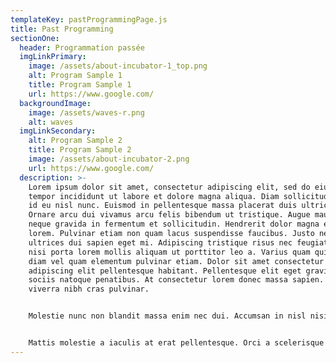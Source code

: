 ```yaml
---
templateKey: pastProgrammingPage.js
title: Past Programming
sectionOne:
  header: Programmation passée
  imgLinkPrimary:
    image: /assets/about-incubator-1_top.png
    alt: Program Sample 1
    title: Program Sample 1
    url: https://www.google.com/
  backgroundImage:
    image: /assets/waves-r.png
    alt: waves
  imgLinkSecondary:
    alt: Program Sample 2
    title: Program Sample 2
    image: /assets/about-incubator-2.png
    url: https://www.google.com/
  description: >-
    Lorem ipsum dolor sit amet, consectetur adipiscing elit, sed do eiusmod
    tempor incididunt ut labore et dolore magna aliqua. Diam sollicitudin tempor
    id eu nisl nunc. Euismod in pellentesque massa placerat duis ultricies.
    Ornare arcu dui vivamus arcu felis bibendum ut tristique. Augue mauris augue
    neque gravida in fermentum et sollicitudin. Hendrerit dolor magna eget est
    lorem. Pulvinar etiam non quam lacus suspendisse faucibus. Justo nec
    ultrices dui sapien eget mi. Adipiscing tristique risus nec feugiat. Euismod
    nisi porta lorem mollis aliquam ut porttitor leo a. Varius quam quisque id
    diam vel quam elementum pulvinar etiam. Dolor sit amet consectetur
    adipiscing elit pellentesque habitant. Pellentesque elit eget gravida cum
    sociis natoque penatibus. At consectetur lorem donec massa sapien. Quis
    viverra nibh cras pulvinar.


    Molestie nunc non blandit massa enim nec dui. Accumsan in nisl nisi scelerisque. Maecenas pharetra convallis posuere morbi. Orci phasellus egestas tellus rutrum. Quis risus sed vulputate odio. Donec ultrices tincidunt arcu non sodales neque sodales ut. Accumsan lacus vel facilisis volutpat est. Eget arcu dictum varius duis at consectetur lorem donec. Facilisi cras fermentum odio eu feugiat pretium nibh ipsum. At volutpat diam ut venenatis. Non tellus orci ac auctor augue mauris. Lobortis scelerisque fermentum dui faucibus. Molestie at elementum eu facilisis sed. Dolor sit amet consectetur adipiscing elit duis tristique. Tristique magna sit amet purus gravida quis. Tristique senectus et netus et malesuada fames. In arcu cursus euismod quis viverra. Mattis aliquam faucibus purus in massa tempor nec feugiat. Volutpat commodo sed egestas egestas fringilla phasellus. Mauris cursus mattis molestie a iaculis at erat pellentesque adipiscing.


    Mattis molestie a iaculis at erat pellentesque. Orci a scelerisque purus semper eget duis at tellus. Ut placerat orci nulla pellentesque dignissim. Ultrices dui sapien eget mi proin sed libero enim sed. Est ullamcorper eget nulla facilisi etiam. Mauris cursus mattis molestie a iaculis at erat pellentesque adipiscing. Pretium nibh ipsum consequat nisl. Orci phasellus egestas tellus rutrum tellus pellentesque eu. Augue mauris augue neque gravida in fermentum et. Amet mattis vulputate enim nulla aliquet porttitor. Dolor sit amet consectetur adipiscing elit duis tristique sollicitudin. Risus viverra adipiscing at in tellus integer feugiat. Tristique senectus et netus et malesuada fames ac turpis egestas. Ultrices vitae auctor eu augue ut. Lectus vestibulum mattis ullamcorper velit sed. Pellentesque dignissim enim sit amet venenatis. Egestas congue quisque egestas diam. Habitant morbi tristique senectus et netus. Lectus urna duis convallis convallis tellus id interdum velit laoreet.
---
```

